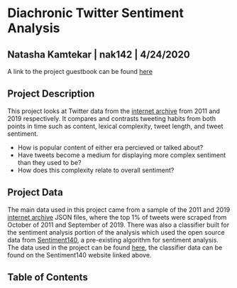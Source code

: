 # Diachronic Twitter Sentiment Analysis

## Natasha Kamtekar | nak142 | 4/24/2020

A link to the project guestbook can be found [here](https://github.com/Data-Science-for-Linguists-2020/Class-Plaza/blob/master/guestbooks/guestbook_natasha.md)

## Project Description
This project looks at Twitter data from the [internet archive](https://archive.org/search.php?query=twitterstream&sort=-publicdate) from 2011 and 2019 respectively. It compares and contrasts tweeting habits from both points in time such as content, lexical complexity, tweet length, and tweet sentiment.

- How is popular content of either era percieved or talked about?
- Have tweets become a medium for displaying more complex sentiment than they used to be?
- How does this complexity relate to overall sentiment? 

## Project Data

The main data used in this project came from a sample of the 2011 and 2019 [internet archive](https://archive.org/search.php?query=twitterstream&sort=-publicdate) JSON files, where the top 1% of tweets were scraped from October of 2011 and September of 2019. There was also a classifier built for the sentiment analysis portion of the analysis which used the open source data from [Sentiment140](http://help.sentiment140.com/for-students), a pre-existing algorithm for sentiment analysis. The data used in the project can be found [here](https://github.com/Data-Science-for-Linguists-2020/Twitter-Positivity-Analysis/tree/master/data_samples), the classifier data can be found on the Sentiment140 website linked above. 

## Table of Contents
